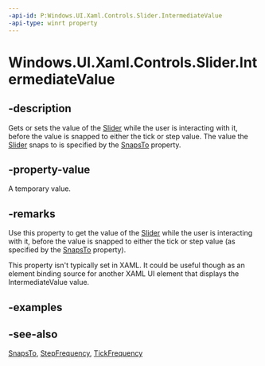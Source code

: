 ```yaml
---
-api-id: P:Windows.UI.Xaml.Controls.Slider.IntermediateValue
-api-type: winrt property
---
```


<!-- Property syntax
public double IntermediateValue { get;  set; }
-->

# Windows.UI.Xaml.Controls.Slider.IntermediateValue

## -description
Gets or sets the value of the [Slider](slider.md) while the user is interacting with it, before the value is snapped to either the tick or step value. The value the [Slider](slider.md) snaps to is specified by the [SnapsTo](slider_snapsto.md) property.



## -property-value
A temporary value.

## -remarks

Use this property to get the value of the [Slider](slider.md) while the user is interacting with it, before the value is snapped to either the tick or step value (as specified by the [SnapsTo](slider_snapsto.md) property).

This property isn't typically set in XAML. It could be useful though as an element binding source for another XAML UI element that displays the IntermediateValue value.

## -examples

## -see-also
[SnapsTo](slider_snapsto.md), [StepFrequency](slider_stepfrequency.md), [TickFrequency](slider_tickfrequency.md)
